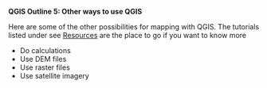 **QGIS Outline 5: Other ways to use QGIS**

Here are some of the other possibilities for mapping with QGIS. The tutorials listed under see [Resources](https://github.com/aodhanlutetiae/QGIS/blob/main/resources.md) are the place to go if you want to know more

- Do calculations
- Use DEM files
- Use raster files
- Use satellite imagery

